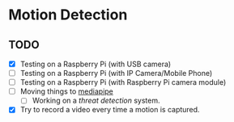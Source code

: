 # Motion Detection

## TODO

- [x] Testing on a Raspberry Pi (with USB camera)
- [ ] Testing on a Raspberry Pi (with IP Camera/Mobile Phone)
- [ ] Testing on a Raspberry Pi (with Raspberry Pi camera module)
- [ ] Moving things to [mediapipe](https://google.github.io/mediapipe)
    - [ ] Working on a _threat detection_ system.
- [x] Try to record a video every time a motion is captured.
